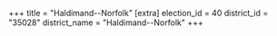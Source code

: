+++
title = "Haldimand--Norfolk"
[extra]
election_id = 40
district_id = "35028"
district_name = "Haldimand--Norfolk"
+++
